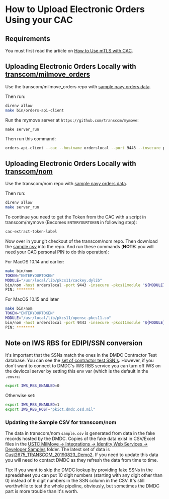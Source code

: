 # How to Upload Electronic Orders Using your CAC

## Requirements

You must first read the article on [How to Use mTLS with CAC](use-mtls-with-cac.md).

## Uploading Electronic Orders Locally with [transcom/milmove_orders](https://github.com/transcom/milmove_orders/)

Use the transcom/milmove_orders repo with [sample navy orders data](https://github.com/transcom/milmove_orders/blob/master/testdata/nom_demo_20190404.csv). 

Then run:

```sh
direnv allow
make bin/orders-api-client
```

Run the mymove server at `https://github.com/transcom/mymove`:

 ```
make server_run
```

Then run this command:

```sh
orders-api-client --cac --hostname orderslocal --port 9443 --insecure post-revisions --issuer navy --csv-file testdata/nom_demo_20190404.csv
```

## Uploading Electronic Orders Locally with [transcom/nom](https://github.com/transcom/nom/)

Use the transcom/nom repo with [sample navy orders data](https://drive.google.com/drive/folders/1dxOO9uXSOWfjQiKMzwX3bmRqBJfBLldi). 

Then run:

```sh
direnv allow
make server_run
```

To continue you need to get the Token from the CAC with a script in transcom/mymove (Becomes `ENTERYOURTOKEN` in following step):

```sh
cac-extract-token-label
```

Now over in your git checkout of the transcom/nom repo. Then download the [sample csv](https://drive.google.com/open?id=1-zxetfRhLEpnx1SBTAveoTLpwEzp3fK-) into the repo. And run these commands (**NOTE:** you will need your CAC personal PIN to do this operation):

For MacOS 10.14 and earlier:

```sh
make bin/nom
TOKEN="ENTERYOURTOKEN"
MODULE="/usr/local/lib/pkcs11/cackey.dylib"
bin/nom -host orderslocal -port 9443 -insecure -pkcs11module "${MODULE}" -certlabel "Identity #0" -keylabel "Identity #0" --tokenlabel "${TOKEN}" nom_demo_20190404.csv
PIN: ********
```

For MacOS 10.15 and later

```sh
make bin/nom
TOKEN="ENTERYOURTOKEN"
MODULE="/usr/local/lib/pkcs11/opensc-pkcs11.so"
bin/nom -host orderslocal -port 9443 -insecure -pkcs11module "${MODULE}" nom_demo_20190404.csv
PIN: ********
```

## Note on IWS RBS for EDIPI/SSN conversion

It's important that the SSNs match the ones in the DMDC Contractor Test database. You can see the [set of contractor test SSN's](https://drive.google.com/file/d/1vfxEaC6cadFtMlTGFZsy95P52poKLaXA/view). However, if you don't want to connect to DMDC's IWS RBS service you can turn off IWS on the devlocal server by setting this env var (which is the default in the `.envrc`:

```sh
export IWS_RBS_ENABLED=0
```

Otherwise set:

```sh
export IWS_RBS_ENABLED=1
export IWS_RBS_HOST="pkict.dmdc.osd.mil"
```

### Updating the Sample CSV for transcom/nom

The data in transcom/nom `sample.csv` is generated from data in the fake records hosted by the DMDC. Copies of
the fake data exist in CSV/Excel files in the [USTC MilMove -> Integrations -> Identity Web Services -> Developer Samples](https://drive.google.com/drive/folders/16k7eG4j5vSBQIX_eTWnoXqiae1T0ysiq) folder. The latest set of data is [Cust2675_TRANSCOM_20190823_Demo2](https://drive.google.com/drive/folders/16k7eG4j5vSBQIX_eTWnoXqiae1T0ysiq). If you need to update
this data you will need to contact DMDC as they refresh the data from time to time.

Tip: If you want to skip the DMDC lookup by providing fake SSNs in the spreadsheet you can put 10 digit numbers (starting with any digit other than 0) instead of 9 digit numbers in the SSN column in the CSV. It's still worthwhile to test the whole pipeline, obviously, but sometimes the DMDC part is more trouble than it's worth.
